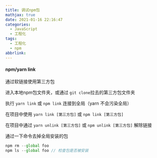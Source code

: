```yaml
---
title: 调试npm包
mathjax: true
date: 2021-01-16 22:16:47
categories:
  - JavaScript
  - 工程化
tags:
  - 工程化
  - npm
abbrlink:
---
```


#### npm/yarn link

通过软链接使用第三方包

进入本地npm包文件夹，或通过 `git clone`拉去的第三方包文件夹 

执行 `yarn link` 或 `npm link` 连接到全局（yarn 不会污染全局）

在项目中使用 `yarn link [第三方包]`  或 `npm link [第三方包]`

在项目中通过 `yarn unlink [第三方包]` 或 `npm unlink [第三方包]` 解除链接

通过一下命令去掉全局安装的包 

```javascript
npm rm --global foo 
npm ls --global foo // 检查包是否被安装
```
